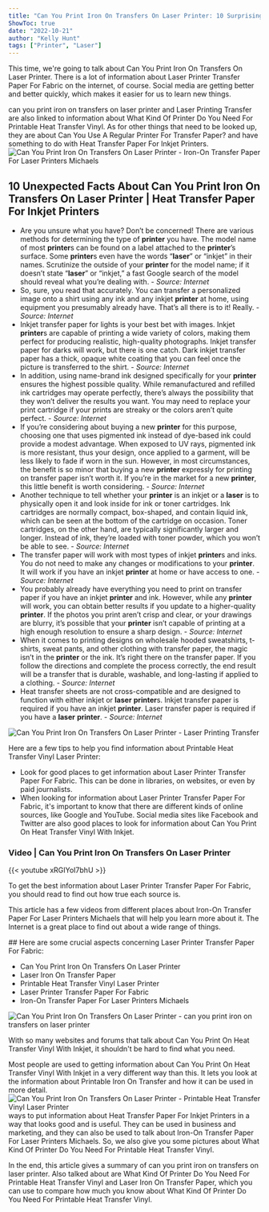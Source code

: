 ```yaml
---
title: "Can You Print Iron On Transfers On Laser Printer: 10 Surprising Facts"
ShowToc: true 
date: "2022-10-21"
author: "Kelly Hunt" 
tags: ["Printer", "Laser"]
---
```


	
This time, we're going to talk about Can You Print Iron On Transfers On Laser Printer. There is a lot of information about Laser Printer Transfer Paper For Fabric on the internet, of course. Social media are getting better and better quickly, which makes it easier for us to learn new things.

can you print iron on transfers on laser printer and Laser Printing Transfer are also linked to information about What Kind Of Printer Do You Need For Printable Heat Transfer Vinyl. As for other things that need to be looked up, they are about Can You Use A Regular Printer For Transfer Paper? and have something to do with Heat Transfer Paper For Inkjet Printers.
<img loading="lazy" src="http://q.zvk9.com/242/2020/11/12/未标题_1_01_03.jpg" onerror="this.onerror=null;this.src='https://blogger.googleusercontent.com/img/a/AVvXsEhe7F7TRXHtjiKvHb5vS7DmnxvpHiDyoYyYvm1nHB3Qp2_w3BnM6A2eq4v7FYxCC9bfZt3a9vIMtAYEKUiaDQbHMg-ViyGmRIj39MLp0bGFfgfYw1Dc9q_H-T0wiTm3l0Uq42dETrN9eC8aGJ9_IORZsxST1AcLR7np1koOfcc7tnHa4S8Mwz_xD9d0=s16000';" alt="Can You Print Iron On Transfers On Laser Printer - Iron-On Transfer Paper For Laser Printers Michaels" >

## 10 Unexpected Facts About Can You Print Iron On Transfers On Laser Printer | Heat Transfer Paper For Inkjet Printers
-   Are you unsure what you have? Don’t be concerned! There are various methods for determining the type of **printer** you have. The model name of most **printer**s can be found on a label attached to the **printer**’s surface. Some **printer**s even have the words “**laser**” or “inkjet” in their names. Scrutinize the outside of your **printer** for the model name; if it doesn’t state “**laser**” or “inkjet,” a fast Google search of the model should reveal what you’re dealing with. - <cite>Source: Internet</cite>
-   So, sure, you read that accurately. You can transfer a personalized image onto a shirt using any ink and any inkjet **printer** at home, using equipment you presumably already have. That’s all there is to it! Really. - <cite>Source: Internet</cite>
-   Inkjet transfer paper for lights is your best bet with images. Inkjet **printer**s are capable of printing a wide variety of colors, making them perfect for producing realistic, high-quality photographs. Inkjet transfer paper for darks will work, but there is one catch. Dark inkjet transfer paper has a thick, opaque white coating that you can feel once the picture is transferred to the shirt. - <cite>Source: Internet</cite>
-   In addition, using name-brand ink designed specifically for your **printer** ensures the highest possible quality. While remanufactured and refilled ink cartridges may operate perfectly, there’s always the possibility that they won’t deliver the results you want. You may need to replace your print cartridge if your prints are streaky or the colors aren’t quite perfect. - <cite>Source: Internet</cite>
-   If you’re considering about buying a new **printer** for this purpose, choosing one that uses pigmented ink instead of dye-based ink could provide a modest advantage. When exposed to UV rays, pigmented ink is more resistant, thus your design, once applied to a garment, will be less likely to fade if worn in the sun. However, in most circumstances, the benefit is so minor that buying a new **printer** expressly for printing on transfer paper isn’t worth it. If you’re in the market for a new **printer**, this little benefit is worth considering. - <cite>Source: Internet</cite>
-   Another technique to tell whether your **printer** is an inkjet or a **laser** is to physically open it and look inside for ink or toner cartridges. Ink cartridges are normally compact, box-shaped, and contain liquid ink, which can be seen at the bottom of the cartridge on occasion. Toner cartridges, on the other hand, are typically significantly larger and longer. Instead of ink, they’re loaded with toner powder, which you won’t be able to see. - <cite>Source: Internet</cite>
-   The transfer paper will work with most types of inkjet **printer**s and inks. You do not need to make any changes or modifications to your **printer**. It will work if you have an inkjet **printer** at home or have access to one. - <cite>Source: Internet</cite>
-   You probably already have everything you need to print on transfer paper if you have an inkjet **printer** and ink. However, while any **printer** will work, you can obtain better results if you update to a higher-quality **printer**. If the photos you print aren’t crisp and clear, or your drawings are blurry, it’s possible that your **printer** isn’t capable of printing at a high enough resolution to ensure a sharp design. - <cite>Source: Internet</cite>
-   When it comes to printing designs on wholesale hooded sweatshirts, t-shirts, sweat pants, and other clothing with transfer paper, the magic isn’t in the **printer** or the ink. It’s right there on the transfer paper. If you follow the directions and complete the process correctly, the end result will be a transfer that is durable, washable, and long-lasting if applied to a clothing. - <cite>Source: Internet</cite>
-   Heat transfer sheets are not cross-compatible and are designed to function with either inkjet or **laser** **printer**s. Inkjet transfer paper is required if you have an inkjet **printer**. Laser transfer paper is required if you have a **laser** **printer**. - <cite>Source: Internet</cite>


<img loading="lazy" src="http://media-cache-ec0.pinimg.com/736x/cc/a0/bc/cca0bc0280aae798664a5b939507aa57.jpg" onerror="this.onerror=null;this.src='https://blogger.googleusercontent.com/img/a/AVvXsEhe7F7TRXHtjiKvHb5vS7DmnxvpHiDyoYyYvm1nHB3Qp2_w3BnM6A2eq4v7FYxCC9bfZt3a9vIMtAYEKUiaDQbHMg-ViyGmRIj39MLp0bGFfgfYw1Dc9q_H-T0wiTm3l0Uq42dETrN9eC8aGJ9_IORZsxST1AcLR7np1koOfcc7tnHa4S8Mwz_xD9d0=s16000';" alt="Can You Print Iron On Transfers On Laser Printer - Laser Printing Transfer" >

Here are a few tips to help you find information about Printable Heat Transfer Vinyl Laser Printer:
- Look for good places to get information about Laser Printer Transfer Paper For Fabric. This can be done in libraries, on websites, or even by paid journalists.
- When looking for information about Laser Printer Transfer Paper For Fabric, it's important to know that there are different kinds of online sources, like Google and YouTube. Social media sites like Facebook and Twitter are also good places to look for information about Can You Print On Heat Transfer Vinyl With Inkjet.

### Video | Can You Print Iron On Transfers On Laser Printer
{{< youtube xRGIYoI7bhU >}} 

To get the best information about Laser Printer Transfer Paper For Fabric, you should read to find out how true each source is.

This article has a few videos from different places about Iron-On Transfer Paper For Laser Printers Michaels that will help you learn more about it. The Internet is a great place to find out about a wide range of things.
<script async="async" data-cfasync="false" src="//normallydemandedalter.com/fe63df3c5408708b15d8dc3d9b206b31/invoke.js"></script>
<div id="container-fe63df3c5408708b15d8dc3d9b206b31"></div>
## Here are some crucial aspects concerning Laser Printer Transfer Paper For Fabric:

- Can You Print Iron On Transfers On Laser Printer
- Laser Iron On Transfer Paper
- Printable Heat Transfer Vinyl Laser Printer
- Laser Printer Transfer Paper For Fabric
- Iron-On Transfer Paper For Laser Printers Michaels

 <img loading="lazy" src="https://robohub.org/wp-content/uploads/2016/06/Picture5.png" onerror="this.onerror=null;this.src='https://blogger.googleusercontent.com/img/a/AVvXsEhe7F7TRXHtjiKvHb5vS7DmnxvpHiDyoYyYvm1nHB3Qp2_w3BnM6A2eq4v7FYxCC9bfZt3a9vIMtAYEKUiaDQbHMg-ViyGmRIj39MLp0bGFfgfYw1Dc9q_H-T0wiTm3l0Uq42dETrN9eC8aGJ9_IORZsxST1AcLR7np1koOfcc7tnHa4S8Mwz_xD9d0=s16000';" alt="Can You Print Iron On Transfers On Laser Printer - can you print iron on transfers on laser printer" >

With so many websites and forums that talk about Can You Print On Heat Transfer Vinyl With Inkjet, it shouldn't be hard to find what you need.

Most people are used to getting information about Can You Print On Heat Transfer Vinyl With Inkjet in a very different way than this. It lets you look at the information about Printable Iron On Transfer and how it can be used in more detail.
<img loading="lazy" src="https://images.abeautifulmess.com/uploads/typekit/.a/6a00d8358081ff69e20168e5d30ebf970c-800wi" onerror="this.onerror=null;this.src='https://blogger.googleusercontent.com/img/a/AVvXsEhe7F7TRXHtjiKvHb5vS7DmnxvpHiDyoYyYvm1nHB3Qp2_w3BnM6A2eq4v7FYxCC9bfZt3a9vIMtAYEKUiaDQbHMg-ViyGmRIj39MLp0bGFfgfYw1Dc9q_H-T0wiTm3l0Uq42dETrN9eC8aGJ9_IORZsxST1AcLR7np1koOfcc7tnHa4S8Mwz_xD9d0=s16000';" alt="Can You Print Iron On Transfers On Laser Printer - Printable Heat Transfer Vinyl Laser Printer" >
ways to put information about Heat Transfer Paper For Inkjet Printers in a way that looks good and is useful. They can be used in business and marketing, and they can also be used to talk about Iron-On Transfer Paper For Laser Printers Michaels. So, we also give you some pictures about What Kind Of Printer Do You Need For Printable Heat Transfer Vinyl.

In the end, this article gives a summary of can you print iron on transfers on laser printer. Also talked about are What Kind Of Printer Do You Need For Printable Heat Transfer Vinyl and Laser Iron On Transfer Paper, which you can use to compare how much you know about What Kind Of Printer Do You Need For Printable Heat Transfer Vinyl.
	
	
	
	

